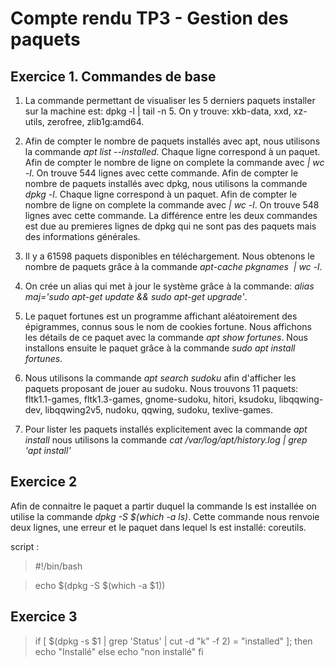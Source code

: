 # Compte rendu TP3 - Gestion des paquets

## Exercice 1. Commandes de base


1. La commande permettant de visualiser les 5 derniers paquets installer sur la machine est: dpkg -l | tail -n 5. 
On y trouve: xkb-data, xxd, xz-utils, zerofree, zlib1g:amd64.

2. Afin de compter le nombre de paquets installés avec apt, nous utilisons la commande *apt list --installed*. Chaque ligne correspond à un paquet. Afin de compter le nombre de ligne on complete la commande avec *| wc -l*. On trouve 544 lignes avec cette commande.
Afin de compter le nombre de paquets installés avec dpkg, nous utilisons la commande *dpkg -l*. Chaque ligne correspond à un paquet. Afin de compter le nombre de ligne on complete la commande avec *| wc -l*. On trouve 548 lignes avec cette commande.
La différence entre les deux commandes est due au premieres lignes de dpkg qui ne sont pas des paquets mais des informations générales.

3. Il y a 61598 paquets disponibles en téléchargement. Nous obtenons le nombre de paquets grâce à la commande *apt-cache pkgnames  | wc -l*.

4. On crée un alias qui met à jour le système grâce à la commande: *alias maj='sudo apt-get update && sudo apt-get upgrade'*.

5. Le paquet fortunes est un programme affichant aléatoirement des épigrammes, connus sous le nom de cookies fortune. Nous affichons les détails de ce paquet avec la commande *apt show fortunes*.
Nous installons ensuite le paquet grâce à la commande *sudo apt install fortunes*. 

6. Nous utilisons la commande *apt search sudoku* afin d'afficher les paquets proposant de jouer au sudoku. Nous trouvons 11 paquets: fltk1.1-games, fltk1.3-games, gnome-sudoku, hitori, ksudoku, libqqwing-dev, libqqwing2v5, nudoku, qqwing, sudoku, texlive-games.

7. Pour lister les paquets installés explicitement avec la commande *apt install* nous utilisons la commande *cat /var/log/apt/history.log | grep 'apt install'*


## Exercice 2

Afin de connaitre le paquet a partir duquel la commande ls est installée on utilise la commande *dpkg -S $(which -a ls)*. Cette commande nous renvoie deux lignes, une erreur et le paquet dans lequel ls est installé: coreutils.

script : 
> #!/bin/bash

> echo $(dpkg -S $(which -a $1))


## Exercice 3

> if [ $(dpkg -s $1 | grep 'Status' | cut -d "k" -f 2) = "installed" ]; 
>then 
>echo "Installé"
>else
>echo "non installé"
>fi
